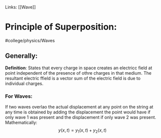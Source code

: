 Links: [[Wave]]
# Principle of Superposition:
#college/physics/Waves
## Generally:
**Definition**: States that every charge in space creates an electricc field at point independent of the presence of othre charges in that medium. The resultant electric ffield is a vector sum of the electric field is due to individual charges.


### For Waves:
If two waves overlao the actual displacement at any point on the string at any time is obtained by adding the displacement the point would have if only wave 1 was present and the displacement if only wave 2 was present.
Mathematically: $$y(x, t) = y_{1}(x, t) + y_{2}(x,t)$$